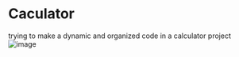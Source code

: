 # Caculator
trying to make a dynamic and organized code in a calculator project
![image](https://github.com/user-attachments/assets/cd71c4d2-aede-4841-908c-2c14f8924566)
